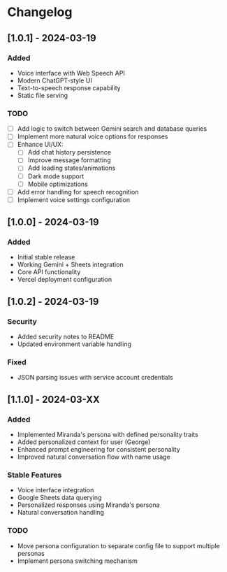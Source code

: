 # Changelog

## [1.0.1] - 2024-03-19
### Added
- Voice interface with Web Speech API
- Modern ChatGPT-style UI
- Text-to-speech response capability
- Static file serving

### TODO
- [ ] Add logic to switch between Gemini search and database queries
- [ ] Implement more natural voice options for responses
- [ ] Enhance UI/UX:
  - [ ] Add chat history persistence
  - [ ] Improve message formatting
  - [ ] Add loading states/animations
  - [ ] Dark mode support
  - [ ] Mobile optimizations
- [ ] Add error handling for speech recognition
- [ ] Implement voice settings configuration

## [1.0.0] - 2024-03-19
### Added
- Initial stable release
- Working Gemini + Sheets integration
- Core API functionality
- Vercel deployment configuration

## [1.0.2] - 2024-03-19
### Security
- Added security notes to README
- Updated environment variable handling
### Fixed
- JSON parsing issues with service account credentials 

## [1.1.0] - 2024-03-XX
### Added
- Implemented Miranda's persona with defined personality traits
- Added personalized context for user (George)
- Enhanced prompt engineering for consistent personality
- Improved natural conversation flow with name usage

### Stable Features
- Voice interface integration
- Google Sheets data querying
- Personalized responses using Miranda's persona
- Natural conversation handling

### TODO
- Move persona configuration to separate config file to support multiple personas
- Implement persona switching mechanism 